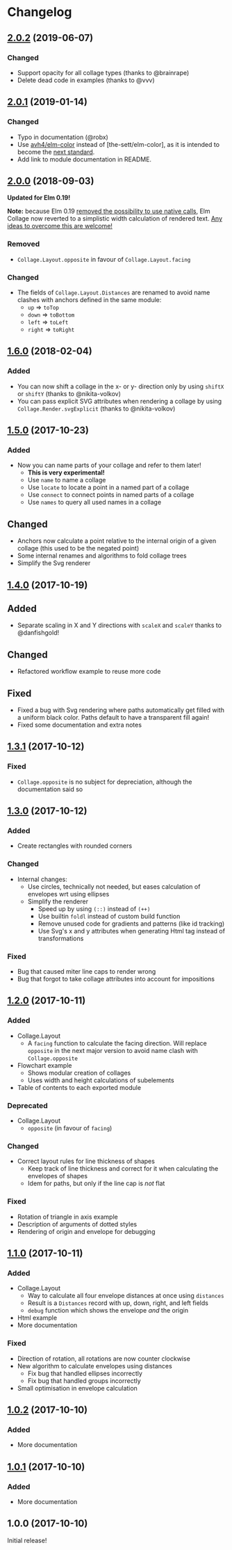 # Changelog


## [2.0.2](https://github.com/timjs/elm-collage/compare/2.0.1...2.0.2) (2019-06-07)

### Changed

  - Support opacity for all collage types (thanks to @brainrape)
  - Delete dead code in examples (thanks to @vvv)


## [2.0.1](https://github.com/timjs/elm-collage/compare/2.0.0...2.0.1) (2019-01-14)

### Changed

  - Typo in documentation (@robx)
  - Use [avh4/elm-color](https://github.com/avh4/elm-color) instead of [the-sett/elm-color], as it is intended to become the [next standard](https://github.com/avh4/elm-color/issues/16).
  - Add link to module documentation in README.


## [2.0.0](https://github.com/timjs/elm-collage/compare/1.6.0...2.0.0) (2018-09-03)

  **Updated for Elm 0.19!**

  **Note:** because Elm 0.19 [removed the possibility to use native calls](https://discourse.elm-lang.org/t/native-code-in-0-19/826),
  Elm Collage now reverted to a simplistic width calculation of rendered text.
  [Any ideas to overcome this are welcome!](https://github.com/timjs/elm-collage/issues/36)

### Removed

  - `Collage.Layout.opposite` in favour of `Collage.Layout.facing`

### Changed

  - The fields of `Collage.Layout.Distances` are renamed to avoid name clashes with anchors defined in the same module:
    - `up` => `toTop`
    - `down` => `toBottom`
    - `left` => `toLeft`
    - `right` => `toRight`


## [1.6.0](https://github.com/timjs/elm-collage/compare/1.5.0...1.6.0) (2018-02-04)

### Added

  - You can now shift a collage in the x- or y- direction only by using `shiftX` or `shiftY`
    (thanks to @nikita-volkov)
  - You can pass explicit SVG attributes when rendering a collage by using `Collage.Render.svgExplicit`
    (thanks to @nikita-volkov)


## [1.5.0](https://github.com/timjs/elm-collage/compare/1.4.0...1.5.0) (2017-10-23)

### Added

  - Now you can name parts of your collage and refer to them later!
    - **This is very experimental!**
    - Use `name` to name a collage
    - Use `locate` to locate a point in a named part of a collage
    - Use `connect` to connect points in named parts of a collage
    - Use `names` to query all used names in a collage

## Changed

  - Anchors now calculate a point relative to the internal origin of a given collage (this used to be the negated point)
  - Some internal renames and algorithms to fold collage trees
  - Simplify the Svg renderer


## [1.4.0](https://github.com/timjs/elm-collage/compare/1.3.1...1.4.0) (2017-10-19)

## Added

  - Separate scaling in X and Y directions with `scaleX` and `scaleY` thanks to @danfishgold!

## Changed

  - Refactored workflow example to reuse more code

## Fixed

  - Fixed a bug with Svg rendering where paths automatically get filled with a uniform black color.
    Paths default to have a transparent fill again!
  - Fixed some documentation and extra notes


## [1.3.1](https://github.com/timjs/elm-collage/compare/1.3.0...1.3.1) (2017-10-12)

### Fixed

  - `Collage.opposite` is no subject for depreciation, although the documentation said so


## [1.3.0](https://github.com/timjs/elm-collage/compare/1.2.0...1.3.0) (2017-10-12)

### Added

  - Create rectangles with rounded corners

### Changed

  - Internal changes:
    - Use circles, technically not needed, but eases calculation of envelopes wrt using ellipses
    - Simplify the renderer
      - Speed up by using `(::)` instead of `(++)`
      - Use builtin `foldl` instead of custom build function
      - Remove unused code for gradients and patterns (like id tracking)
      - Use Svg's x and y attributes when generating Html tag instead of transformations

### Fixed

  - Bug that caused miter line caps to render wrong
  - Bug that forgot to take collage attributes into account for impositions


## [1.2.0](https://github.com/timjs/elm-collage/compare/1.1.0...1.2.0) (2017-10-11)

### Added

  - Collage.Layout
    - A `facing` function to calculate the facing direction.
      Will replace `opposite` in the next major version to avoid name clash with `Collage.opposite`
  - Flowchart example
    - Shows modular creation of collages
    - Uses width and height calculations of subelements
  - Table of contents to each exported module

### Deprecated

  - Collage.Layout
    - `opposite` (in favour of `facing`)

### Changed

  - Correct layout rules for line thickness of shapes
    - Keep track of line thickness and correct for it when calculating the envelopes of shapes
    - Idem for paths, but only if the line cap is _not_ flat

### Fixed

  - Rotation of triangle in axis example
  - Description of arguments of dotted styles
  - Rendering of origin and envelope for debugging


## [1.1.0](https://github.com/timjs/elm-collage/compare/1.0.2...1.1.0) (2017-10-11)

### Added

  - Collage.Layout
    - Way to calculate all four envelope distances at once using `distances`
    - Result is a `Distances` record with up, down, right, and left fields
    - `debug` function which shows the envelope _and_ the origin
  - Html example
  - More documentation

### Fixed

  - Direction of rotation, all rotations are now counter clockwise
  - New algorithm to calculate envelopes using distances
    - Fix bug that handled ellipses incorrectly
    - Fix bug that handled groups incorrectly
  - Small optimisation in envelope calculation


## [1.0.2](https://github.com/timjs/elm-collage/compare/1.0.1...1.0.2) (2017-10-10)

### Added

  - More documentation


## [1.0.1](https://github.com/timjs/elm-collage/compare/1.0.0...1.0.1) (2017-10-10)

### Added

  - More documentation


## 1.0.0 (2017-10-10)

Initial release!

